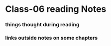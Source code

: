 # Class-06 reading Notes

### things thought during reading



### links outside notes on some chapters
